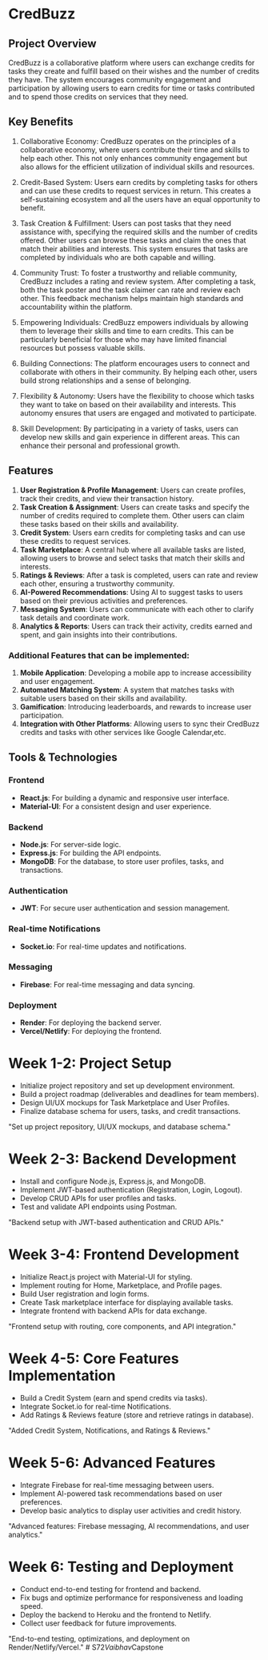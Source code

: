 # CredBuzz

## Project Overview
CredBuzz is a collaborative platform where users can exchange credits for tasks they create and fulfill based on their wishes and the number of credits they have. The system encourages community engagement and participation by allowing users to earn credits for time or tasks contributed and to spend those credits on services that they need.

## Key Benefits
1. Collaborative Economy: CredBuzz operates on the principles of a collaborative economy, where users contribute their time and skills to help each other. This not only enhances community engagement but also allows for the efficient utilization of individual skills and resources.

2. Credit-Based System: Users earn credits by completing tasks for others and can use these credits to request services in return. This creates a self-sustaining ecosystem and all the users have an equal opportunity to benefit.

3. Task Creation & Fulfillment: Users can post tasks that they need assistance with, specifying the required skills and the number of credits offered. Other users can browse these tasks and claim the ones that match their abilities and interests. This system ensures that tasks are completed by individuals who are both capable and willing.

4. Community Trust: To foster a trustworthy and reliable community, CredBuzz includes a rating and review system. After completing a task, both the task poster and the task claimer can rate and review each other. This feedback mechanism helps maintain high standards and accountability within the platform.

5. Empowering Individuals: CredBuzz empowers individuals by allowing them to leverage their skills and time to earn credits. This can be particularly beneficial for those who may have limited financial resources but possess valuable skills. 

6. Building Connections: The platform encourages users to connect and collaborate with others in their community. By helping each other, users build strong relationships and a sense of belonging.

7. Flexibility & Autonomy: Users have the flexibility to choose which tasks they want to take on based on their availability and interests. This autonomy ensures that users are engaged and motivated to participate.

8. Skill Development: By participating in a variety of tasks, users can develop new skills and gain experience in different areas. This can enhance their personal and professional growth.

## Features

1. **User Registration & Profile Management**: Users can create profiles, track their credits, and view their transaction history.
2. **Task Creation & Assignment**: Users can create tasks and specify the number of credits required to complete them. Other users can claim these tasks based on their skills and availability.
3. **Credit System**: Users earn credits for completing tasks and can use these credits to request services.
4. **Task Marketplace**: A central hub where all available tasks are listed, allowing users to browse and select tasks that match their skills and interests.
5. **Ratings & Reviews**: After a task is completed, users can rate and review each other, ensuring a trustworthy community.
6. **AI-Powered Recommendations**: Using AI to suggest tasks to users based on their previous activities and preferences.
7. **Messaging System**: Users can communicate with each other to clarify task details and coordinate work.
8. **Analytics & Reports**: Users can track their activity, credits earned and spent, and gain insights into their contributions.

### Additional Features that can be implemented:
1. **Mobile Application**: Developing a mobile app to increase accessibility and user engagement.
2. **Automated Matching System**: A system that matches tasks with suitable users based on their skills and availability.
3. **Gamification**: Introducing leaderboards, and rewards to increase user participation.
4. **Integration with Other Platforms**: Allowing users to sync their CredBuzz credits and tasks with other services like Google Calendar,etc.

## Tools & Technologies
### Frontend
- **React.js**: For building a dynamic and responsive user interface.
- **Material-UI**: For a consistent design and user experience.

### Backend
- **Node.js**: For server-side logic.
- **Express.js**: For building the API endpoints.
- **MongoDB**: For the database, to store user profiles, tasks, and transactions.

### Authentication
- **JWT**: For secure user authentication and session management.

### Real-time Notifications
- **Socket.io**: For real-time updates and notifications.

### Messaging
- **Firebase**: For real-time messaging and data syncing.

### Deployment
- **Render**: For deploying the backend server.
- **Vercel/Netlify**: For deploying the frontend.

# Week 1-2: Project Setup
- Initialize project repository and set up development environment.
- Build a project roadmap (deliverables and deadlines for team members).
- Design UI/UX mockups for Task Marketplace and User Profiles.
- Finalize database schema for users, tasks, and credit transactions.

"Set up project repository, UI/UX mockups, and database schema."

# Week 2-3: Backend Development
- Install and configure Node.js, Express.js, and MongoDB.
- Implement JWT-based authentication (Registration, Login, Logout).
- Develop CRUD APIs for user profiles and tasks.
- Test and validate API endpoints using Postman.

"Backend setup with JWT-based authentication and CRUD APIs."

# Week 3-4: Frontend Development
- Initialize React.js project with Material-UI for styling.
- Implement routing for Home, Marketplace, and Profile pages.
- Build User registration and login forms.
- Create Task marketplace interface for displaying available tasks.
- Integrate frontend with backend APIs for data exchange.

"Frontend setup with routing, core components, and API integration."

# Week 4-5: Core Features Implementation
- Build a Credit System (earn and spend credits via tasks).
- Integrate Socket.io for real-time Notifications.
- Add Ratings & Reviews feature (store and retrieve ratings in database).

 "Added Credit System, Notifications, and Ratings & Reviews."

# Week 5-6: Advanced Features
- Integrate Firebase for real-time messaging between users.
- Implement AI-powered task recommendations based on user preferences.
- Develop basic analytics to display user activities and credit history.

 "Advanced features: Firebase messaging, AI recommendations, and user analytics."

# Week 6: Testing and Deployment
- Conduct end-to-end testing for frontend and backend.
- Fix bugs and optimize performance for responsiveness and loading speed.
- Deploy the backend to Heroku and the frontend to Netlify.
- Collect user feedback for future improvements.

 "End-to-end testing, optimizations, and deployment on Render/Netlify/Vercel."
#   S 7 2 _ V a i b h a v _ C a p s t o n e  
 